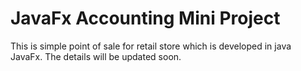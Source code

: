 # JavaFx Accounting Mini Project
This is simple point of sale for retail store which is developed in java JavaFx. The details will be updated soon. 
